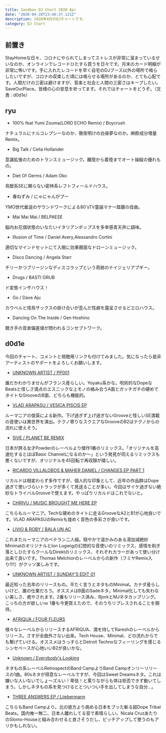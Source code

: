 ```yaml
---
title: Sandbox DJ Chart 2020 Apr
date: "2020-04-28T23:46:37.121Z"
description: 2020年4月のDJチャートです。
category: DJ Chart
---
```


## 前置き
StayHomeな日々、コロナにやられてしまってストレスが非常に溜まっているせいなのか、オンラインでレコードひたすら買うを日々です。月末のカード明細が非常に怖いです。手に入れたレコードを早く自宅のDJブース以外の場所で鳴らしたいですが、コロナの収束した頃には鳴らせる場所があるのか、とても心配です。人間だけの三密は避けますが、音楽と社会と人間の三密さはキープしたい。SaveOurPlace。皆様の心の安息を祈ってます。それではチャートをどうぞ。（文責 : d0d1e）


## ryu
- 100% feat Yumi Zouma(LORD ECHO Remix) / Boycrush

ナチュラルにナルコレプシーなのか、徹夜明けの白昼夢なのか。麻酔成分増量Remix。

- Big Talk / Celia Hollander

意識拡張のためのトランスミュージック。離陸から着陸までオート操縦の優れもの。

- Diet Of Germs / Adam Oko

鳥獣系SEに頼らない密林系レフトフィールドハウス。

- 春ねずみ / にゃにゃんがプー

YMO世代垂涎のサウンドワークによる80'sTV童謡マナー踏襲の佳曲。

- Mai Mai Mai / BELPAESE

脳内お花畑状態のいなたいイタリアンポップスを多幸感青天井に調味。

- Illusion of Time / Daniel Avery,Alessandro Cortini

適切なマインドセットにて入眠に効果覿面なドローンミュージック。

- Disco Dancing / Angela Starr

チリーかつブリージンなディスコラップという奇跡のナイジェリアブギー。

- Drugs / BASTI GRUB

ド変態インザハウス！

- Go / Dave Aju

カウベルと怪鳥サックスの掛け合いが歪んだ性癖を露呈させるどエロハウス。

- Dancing On The Inside / Gen Hoshino

聴き手の音楽偏差値が問われるコンセプトワーク。


## d0d1e

今回のチャート、コメントと視聴用リンクも付けてみました。気になったら是非アーティストのサポートをよろしくお願いします。


- [UNKNOWN ARTIST / PP001](https://www.youtube.com/watch?v=cqm2SBnWghw&feature=emb_title)

誰だかわかりませんがフランス産らしい。Yoyaku系かな。呪術的なDopeなBeatsと怪しさ満点のエスニックな上モノの絡み合うA面とガッチガチの硬めでタイトなGrooveのB面、どちらも機能的。


- [VLAD ARAPASU / VESICA PISCIS EP](https://www.youtube.com/watch?v=cogqmT1ifYw&feature=emb_title)

ルーマニアの俊英による新作。下げ過ぎず上げ過ぎないGrooveと怪しいSE満載の音使いは異世界を演出。テクノ寄りなスクエアなGrooveのB2はテクノからの流れに使えそう。


- [5IVE / PLANET BE REMIX](https://soundcloud.com/tgtg7676/5ive-planet-be-hashman-deejay-remix)

日本が誇る女才Powderのレーベルより傑作1番のリミックス。「オリジナルを高速化するとほぼBasic Channelになるのか〜」という発見が伺えるリミックスも悪くないですが、オリジナルを45回転で再収録が嬉しい。


- [RICARDO VILLALOBOS & MAHER DANIEL / CHANGES EP PART 1](https://www.youtube.com/watch?v=drUWPFKgJ-s&feature=emb_title)

リカルドは相変わらず多作ですが、個人的な印象として、近年の作品群はDope過ぎて使いづらいトラックが多くて見送ることが多い。今回はサイケ過ぎない絶妙なトライバルGrooveで使えます。やっぱりリカルドはこれでないと。


- [CHRIVU / MUSIC BROUGHT ME HERE EP](https://www.youtube.com/watch?v=ANvgQ0Me7Jg&feature=emb_title)

こちらもルーマニア。Techな硬めのタイトに走るGrooveなA2とB1が心地良いです。VLAD ARAPASUのRemixも煌めく音色の多彩さが良いです。


- [LIVIO & ROBY / BALA UN AC](https://www.youtube.com/watch?v=nOt8jvZQnTI&feature=emb_title)

これまたルーマニアのベテラン二人組。穏やかで温かみのある湯加減絶妙MinimalのオリジナルとIon Lugwigの幻想的な音使いのリミックス、感情を削ぎ落としひたすらクールなDirektのリミックス、それぞれカラーがあって使い分け出来て良いです。Thomas Melchiorのレーベルからの新作（フミヤRemix入り!!!!）がクッソ楽しみです。


- [UNKNOWN ARTIST / SUNDAY’S EDIT 01](https://www.youtube.com/watch?v=2ZRyjpo-xDw&feature=emb_title)

最近知った去年のリリースもの。平たく言うとネタものMinimal。カナダ産らしいけど、誰の仕業だろう。オススメはB面のSadeネタ。Minimal化しても失わない美しさ、癒やされます。2番もリリース済み、BjorkとMJネタカップリング。こっちの方が欲しいｗ 1番も今更買えたので、そのうちリプレスされることを期待。


- [AFRIQUA / FOUR FLEURS](https://www.youtube.com/watch?v=P0LuGK6BAnY&feature=emb_title)

様々なレーベルからリリースするAFRIQUA、満を持してRareshのレーベルからリリース。さすが全曲外さない出来。Tech House、Minimal、どの流れからでも繋げていける。オススメはうっすらとDetroit Technoなフィーリングを感じるシンセベースが心地いいB2が良いかな。


- [Unknown / Everybody's Looking](https://retrospectdigi.bandcamp.com/track/unknown-everybodys-looking-digital-exclusive?from=embed)

ネタもの系レーベルRetrospectのBand CampよりBand Campオンリーリリースの1曲。80sネタが得意なレーベルですが、今回はSweet Dreamsネタ。これは嫌いな人いないでしょ〜ズルい！卑怯！と罵りながらも体は拒否できず動いてしまう。しかしネタもの系を見つけるととついつい手を出してしまうな自分…。


- [THREE ANSWERS EP / Liiebermann](https://liiebermann.bandcamp.com/album/three-answers-ep?from=embed)

こちらもBand Campより。北の彼方より病める日本をブッた斬る超Dope Tribal Beats。国内唯一無二、日本人離れしてる音で素晴らしい。Nicala CruzあたりのSlomo-Houseと組み合わせると良さそうだし、ピッチアップして使うのもアリかもしれない。
